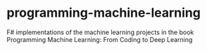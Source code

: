 # programming-machine-learning
F# implementations of the machine learning projects in the book Programming Machine Learning: From Coding to Deep Learning
